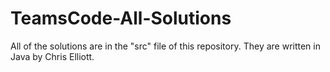 # TeamsCode-All-Solutions
All of the solutions are in the "src" file of this repository. They are written in Java by Chris Elliott.
